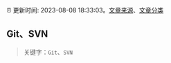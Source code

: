 :alarm_clock: 更新时间: 2023-08-08 18:33:03。[文章来源](/README.md)、[文章分类](/TAGS.md)

## Git、SVN


> 关键字：`Git`、`SVN`




